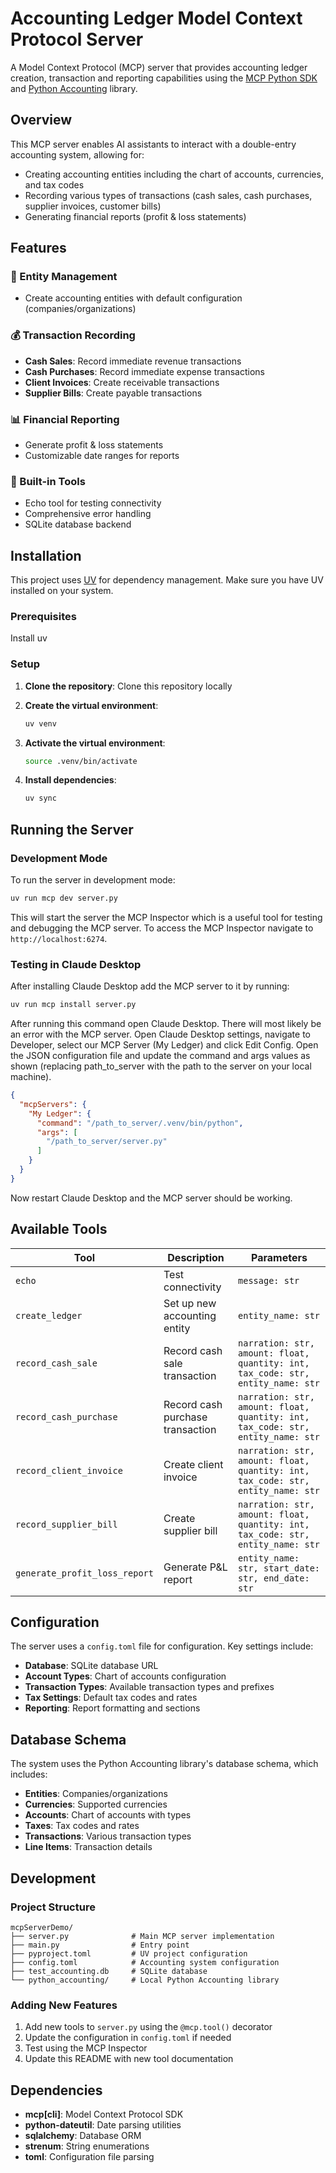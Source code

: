 # Accounting Ledger Model Context Protocol Server

A Model Context Protocol (MCP) server that provides accounting ledger creation, transaction and reporting capabilities using the [MCP Python SDK](https://github.com/modelcontextprotocol/python-sdk) and [Python Accounting](https://github.com/ekmungai/python-accounting) library.

## Overview

This MCP server enables AI assistants to interact with a double-entry accounting system, allowing for:
- Creating accounting entities including the chart of accounts, currencies, and tax codes
- Recording various types of transactions (cash sales, cash purchases, supplier invoices, customer bills)
- Generating financial reports (profit & loss statements)

## Features

### 🏢 Entity Management
- Create accounting entities with default configuration (companies/organizations)

### 💰 Transaction Recording
- **Cash Sales**: Record immediate revenue transactions
- **Cash Purchases**: Record immediate expense transactions  
- **Client Invoices**: Create receivable transactions
- **Supplier Bills**: Create payable transactions

### 📊 Financial Reporting
- Generate profit & loss statements
- Customizable date ranges for reports

### 🔧 Built-in Tools
- Echo tool for testing connectivity
- Comprehensive error handling
- SQLite database backend

## Installation

This project uses [UV](https://docs.astral.sh/uv/) for dependency management. Make sure you have UV installed on your system.

### Prerequisites

Install uv

### Setup

1. **Clone the repository**:
   Clone this repository locally
   
2. **Create the virtual environment**:
   ```bash
   uv venv
   ```

3. **Activate the virtual environment**:
   ```bash
   source .venv/bin/activate
   ```

4. **Install dependencies**:
   ```bash
   uv sync
   ```

## Running the Server

### Development Mode

To run the server in development mode:

```bash
uv run mcp dev server.py
```

This will start the server the MCP Inspector which is a useful tool for testing and debugging the MCP server. To access the MCP Inspector navigate to `http://localhost:6274`.

### Testing in Claude Desktop

After installing Claude Desktop add the MCP server to it by running:

```bash
uv run mcp install server.py
```

After running this command open Claude Desktop. There will most likely be an error with the MCP server. Open Claude Desktop settings, navigate to Developer, select our MCP Server (My Ledger) and click Edit Config. Open the JSON configuration file and update the command and args values as shown (replacing path_to_server with the path to the server on your local machine).

```json
{
  "mcpServers": {
    "My Ledger": {
      "command": "/path_to_server/.venv/bin/python",
      "args": [
        "/path_to_server/server.py"
      ]
    }
  }
}
```

Now restart Claude Desktop and the MCP server should be working.

## Available Tools

| Tool | Description | Parameters |
|------|-------------|------------|
| `echo` | Test connectivity | `message: str` |
| `create_ledger` | Set up new accounting entity | `entity_name: str` |
| `record_cash_sale` | Record cash sale transaction | `narration: str, amount: float, quantity: int, tax_code: str, entity_name: str` |
| `record_cash_purchase` | Record cash purchase transaction | `narration: str, amount: float, quantity: int, tax_code: str, entity_name: str` |
| `record_client_invoice` | Create client invoice | `narration: str, amount: float, quantity: int, tax_code: str, entity_name: str` |
| `record_supplier_bill` | Create supplier bill | `narration: str, amount: float, quantity: int, tax_code: str, entity_name: str` |
| `generate_profit_loss_report` | Generate P&L report | `entity_name: str, start_date: str, end_date: str` |

## Configuration

The server uses a `config.toml` file for configuration. Key settings include:

- **Database**: SQLite database URL
- **Account Types**: Chart of accounts configuration
- **Transaction Types**: Available transaction types and prefixes
- **Tax Settings**: Default tax codes and rates
- **Reporting**: Report formatting and sections

## Database Schema

The system uses the Python Accounting library's database schema, which includes:

- **Entities**: Companies/organizations
- **Currencies**: Supported currencies
- **Accounts**: Chart of accounts with types
- **Taxes**: Tax codes and rates
- **Transactions**: Various transaction types
- **Line Items**: Transaction details

## Development

### Project Structure

```
mcpServerDemo/
├── server.py              # Main MCP server implementation
├── main.py                # Entry point
├── pyproject.toml         # UV project configuration
├── config.toml            # Accounting system configuration
├── test_accounting.db     # SQLite database
└── python_accounting/     # Local Python Accounting library
```

### Adding New Features

1. Add new tools to `server.py` using the `@mcp.tool()` decorator
2. Update the configuration in `config.toml` if needed
3. Test using the MCP Inspector
4. Update this README with new tool documentation

## Dependencies

- **mcp[cli]**: Model Context Protocol SDK
- **python-dateutil**: Date parsing utilities
- **sqlalchemy**: Database ORM
- **strenum**: String enumerations
- **toml**: Configuration file parsing

